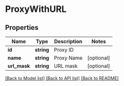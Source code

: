 # ProxyWithURL

## Properties
Name | Type | Description | Notes
------------ | ------------- | ------------- | -------------
**id** | **string** | Proxy ID | 
**name** | **string** | Proxy Name | [optional] 
**url_mask** | **string** | URL mask | [optional] 

[[Back to Model list]](../README.md#documentation-for-models) [[Back to API list]](../README.md#documentation-for-api-endpoints) [[Back to README]](../README.md)


